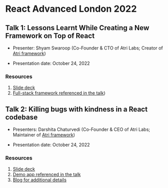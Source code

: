 # React Advanced London 2022

## Talk 1: Lessons Learnt While Creating a New Framework on Top of React

- Presenter: Shyam Swaroop (Co-Founder & CTO of Atri Labs; Creator of [Atri framework](https://github.com/Atri-Labs/atrilabs-engine))

- Presentation date: October 24, 2022

### Resources

1. [Slide deck](Slides_SS.pdf)
2. [Full-stack framework referenced in the talk](https://github.com/Atri-Labs/atrilabs-engine))

## Talk 2: Killing bugs with kindness in a React codebase

- Presenters: Darshita Chaturvedi (Co-Founder & CEO of Atri Labs; Maintainer of [Atri framework](https://github.com/Atri-Labs/atrilabs-engine))

- Presentation date: October 24, 2022

### Resources

1. [Slide deck](Slides_DC.pdf)
2. [Demo app referenced in the talk](https://codesandbox.io/s/react-anti-patterns-43w3sy?file=/src/pages/Incorrect.tsx)
3. [Blog for additional details](https://medium.com/better-programming/how-we-reduced-bugs-in-our-react-code-base-9a7a979b4442)